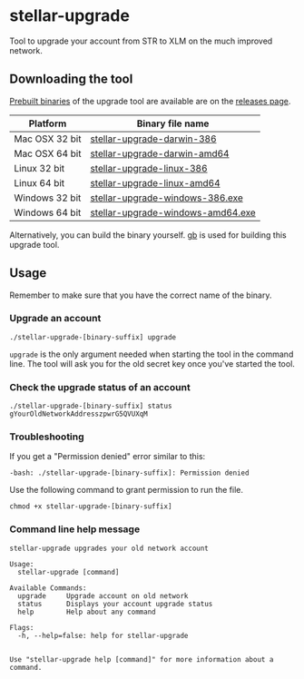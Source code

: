 # stellar-upgrade

Tool to upgrade your account from STR to XLM on the much improved network.

## Downloading the tool
[Prebuilt binaries](https://github.com/stellar/stellar-upgrade/releases) of the upgrade tool are available are on the [releases page](https://github.com/stellar/stellar-upgrade/releases).

| Platform       | Binary file name                                                                         |
|----------------|------------------------------------------------------------------------------------------|
| Mac OSX 32 bit | [stellar-upgrade-darwin-386](https://github.com/stellar/stellar-upgrade/releases)        |
| Mac OSX 64 bit | [stellar-upgrade-darwin-amd64](https://github.com/stellar/stellar-upgrade/releases)      |
| Linux 32 bit   | [stellar-upgrade-linux-386](https://github.com/stellar/stellar-upgrade/releases)         |
| Linux 64 bit   | [stellar-upgrade-linux-amd64](https://github.com/stellar/stellar-upgrade/releases)       |
| Windows 32 bit | [stellar-upgrade-windows-386.exe](https://github.com/stellar/stellar-upgrade/releases)   |
| Windows 64 bit | [stellar-upgrade-windows-amd64.exe](https://github.com/stellar/stellar-upgrade/releases) |

Alternatively, you can build the binary yourself. [gb](http://getgb.io) is used for building this upgrade tool.

## Usage
Remember to make sure that you have the correct name of the binary.

### Upgrade an account
```shell
./stellar-upgrade-[binary-suffix] upgrade
```

`upgrade` is the only argument needed when starting the tool in the command line.
The tool will ask you for the old secret key once you've started the tool.

### Check the upgrade status of an account
```shell
./stellar-upgrade-[binary-suffix] status gYourOldNetworkAddresszpwrG5QVUXqM
```

### Troubleshooting
If you get a "Permission denied" error similar to this:
```shell
-bash: ./stellar-upgrade-[binary-suffix]: Permission denied
```

Use the following command to grant permission to run the file.
```shell
chmod +x stellar-upgrade-[binary-suffix]
```

### Command line help message
```shell
stellar-upgrade upgrades your old network account

Usage:
  stellar-upgrade [command]

Available Commands:
  upgrade     Upgrade account on old network
  status      Displays your account upgrade status
  help        Help about any command

Flags:
  -h, --help=false: help for stellar-upgrade


Use "stellar-upgrade help [command]" for more information about a command.
```